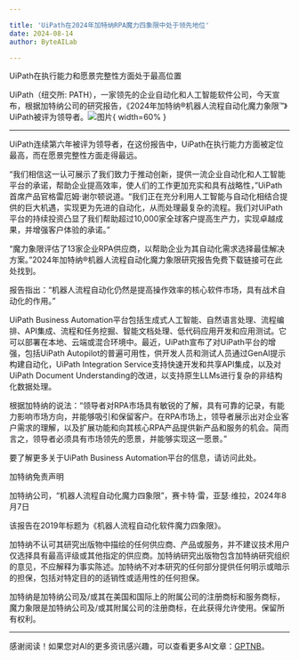 ```yaml
---

title: 'UiPath在2024年加特纳RPA魔力四象限中处于领先地位'
date: 2024-08-14
author: ByteAILab

---
```


UiPath在执行能力和愿景完整性方面处于最高位置

UiPath（纽交所: PATH），一家领先的企业自动化和人工智能软件公司，今天宣布，根据加特纳公司的研究报告，《2024年加特纳®机器人流程自动化魔力象限™》UiPath被评为领导者。![图片](https://ai-techpark.com/wp-content/uploads/2024/08/UiPath-L-960x540.jpg){ width=60% }

---
 UiPath连续第六年被评为领导者，在这份报告中，UiPath在执行能力方面被定位最高，而在愿景完整性方面走得最远。

“我们相信这一认可展示了我们致力于推动创新，提供一流企业自动化和人工智能平台的承诺，帮助企业提高效率，使人们的工作更加充实和具有战略性，”UiPath首席产品官格雷厄姆·谢尔顿说道。“我们正在充分利用人工智能与自动化相结合提供的巨大机遇，实现更为先进的自动化，从而处理最复杂的流程。我们对UiPath平台的持续投资凸显了我们帮助超过10,000家全球客户提高生产力，实现卓越成果，并增强客户体验的承诺。”

“魔力象限评估了13家企业RPA供应商，以帮助企业为其自动化需求选择最佳解决方案。”2024年加特纳®机器人流程自动化魔力象限研究报告免费下载链接可在此处找到。

报告指出：“机器人流程自动化仍然是提高操作效率的核心软件市场，具有战术自动化的作用。”

UiPath Business Automation平台包括生成式人工智能、自然语言处理、流程编排、API集成、流程和任务挖掘、智能文档处理、低代码应用开发和应用测试。它可以部署在本地、云端或混合环境中。最近，UiPath宣布了对UiPath平台的增强，包括UiPath Autopilot的普遍可用性，供开发人员和测试人员通过GenAI提示构建自动化，UiPath Integration Service支持快速开发和共享API集成，以及对UiPath Document Understanding的改进，以支持原生LLMs进行复杂的非结构化数据处理。

根据加特纳的说法：“领导者对RPA市场具有敏锐的了解，具有可靠的记录，有能力影响市场方向，并能够吸引和保留客户。在RPA市场上，领导者展示出对企业客户需求的理解，以及扩展功能和向其核心RPA产品提供新产品和服务的机会。简而言之，领导者必须具有市场领先的愿景，并能够实现这一愿景。”

要了解更多关于UiPath Business Automation平台的信息，请访问此处。

加特纳免责声明

加特纳公司，“机器人流程自动化魔力四象限”，赛卡特·雷，亚瑟·维拉，2024年8月7日

该报告在2019年标题为《机器人流程自动化软件魔力四象限》。

加特纳不认可其研究出版物中描绘的任何供应商、产品或服务，并不建议技术用户仅选择具有最高评级或其他指定的供应商。加特纳研究出版物包含加特纳研究组织的意见，不应解释为事实陈述。加特纳不对本研究的任何部分提供任何明示或暗示的担保，包括对特定目的的适销性或适用性的任何担保。

加特纳是加特纳公司及/或其在美国和国际上的附属公司的注册商标和服务商标，魔力象限是加特纳公司及/或其附属公司的注册商标，在此获得允许使用。保留所有权利。

---
感谢阅读！如果您对AI的更多资讯感兴趣，可以查看更多AI文章：[GPTNB](https://gptnb.com)。